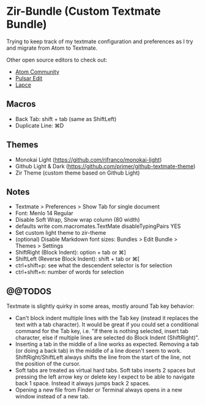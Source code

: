 # Zir-Bundle (Custom Textmate Bundle)

Trying to keep track of my textmate configuration and preferences as I try and migrate from Atom to Textmate.

Other open source editors to check out:
- [Atom Community](https://github.com/atom-community/atom)
- [Pulsar Edit](https://github.com/pulsar-edit/pulsar)
- [Lapce](https://github.com/lapce/lapce)

## Macros
- Back Tab: shift + tab (same as ShiftLeft)
- Duplicate Line: ⌘D

## Themes
- Monokai Light (https://github.com/rjfranco/monokai-light)
- Github Light & Dark (https://github.com/primer/github-textmate-theme)
- Zir Theme (custom theme based on Github Light)

## Notes
- Textmate > Preferences > Show Tab for single document
- Font: Menlo 14 Regular
- Disable Soft Wrap, Show wrap column (80 width)
- defaults write com.macromates.TextMate disableTypingPairs YES
- Set custom light theme to zir-theme
- (optional) Disable Markdown font sizes: Bundles > Edit Bundle > Themes > Settings
- ShiftRight (Block Indent): option + tab or ⌘]
- ShiftLeft (Reverse Block Indent): shift + tab or ⌘[ 
- ctrl+shift+p: see what the descendent selector is for selection
- ctrl+shift+n: number of words for selection

## @@TODOS

Textmate is slightly quirky in some areas, mostly around Tab key behavior:

- Can't block indent multiple lines with the Tab key (instead it replaces the text with a tab character). It would be great if you could set a conditional command for the Tab key, i.e. "If there is nothing selected, insert tab character, else if multiple lines are selected do Block Indent (ShiftRight)".
- Inserting a tab in the middle of a line works as expected. Removing a tab (or doing a back tab) in the middle of a line doesn't seem to work. ShiftRight/ShiftLeft always shifts the line from the start of the line, not the position of the cursor. 
- Soft tabs are treated as virtual hard tabs. Soft tabs inserts 2 spaces but pressing the left arrow key or delete key I expect to be able to navigate back 1 space. Instead it always jumps back 2 spaces.
- Opening a new file from Finder or Terminal always opens in a new window instead of a new tab. 


